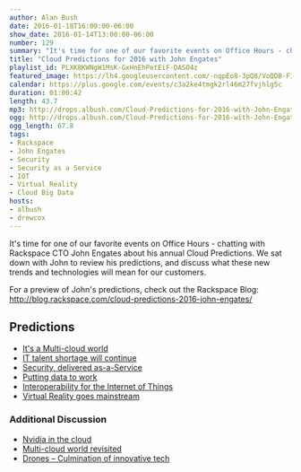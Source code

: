 ```yaml
---
author: Alan Bush
date: 2016-01-18T16:00:00-06:00
show_date: 2016-01-14T13:00:00-06:00
number: 129
summary: "It's time for one of our favorite events on Office Hours - chatting with Rackspace CTO John Engates about his annual Cloud Predictions. We'll sit down with John and review his predictions, and discuss what these new trends and technologies will mean for our customers. For a preview of John's predictions, check out the Rackspace Blog: http://blog.rackspace.com/cloud-predictions-2016-john-engates/"
title: "Cloud Predictions for 2016 with John Engates"
playlist_id: PLXK8KWNgW1MsK-GxHnEhPetEiF-DASO4z
featured_image: https://lh4.googleusercontent.com/-nqpEo8-3pQ8/VoQDB-F16II/AAAAAAAADLI/jSZJxt8PuFo/w2236-h1118-no/2016%2BCloud%2BPredictions%2BLogo.jpg
calendar: https://plus.google.com/events/c3a2ke4tmgk2rl46m27fvjhlg5c
duration: 01:00:42
length: 43.7
mp3: http://drops.albush.com/Cloud-Predictions-for-2016-with-John-Engates.mp3
ogg: http://drops.albush.com/Cloud-Predictions-for-2016-with-John-Engates.ogg
ogg_length: 67.8
tags:
- Rackspace
- John Engates
- Security
- Security as a Service
- IOT
- Virtual Reality
- Cloud Big Data
hosts:
- albush
- drewcox
---
```

<!--more-->

It's time for one of our favorite events on Office Hours - chatting with Rackspace CTO John Engates about his annual Cloud Predictions. We sat down with John to review his predictions, and discuss what these new trends and technologies will mean for our customers.

For a preview of John's predictions, check out the Rackspace Blog: http://blog.rackspace.com/cloud-predictions-2016-john-engates/﻿

## Predictions

  * [It's a Multi-cloud world][1]
  * [IT talent shortage will continue][2]
  * [Security, delivered as-a-Service][3]
  * [Putting data to work][4]
  * [Interoperability for the Internet of Things][5]
  * [Virtual Reality goes mainstream][6]

   [1]: https://youtu.be/oA0KNmkSodw?list=PLXK8KWNgW1MsK-GxHnEhPetEiF-DASO4z
   [2]: https://youtu.be/mXAj-fwAepU?list=PLXK8KWNgW1MsK-GxHnEhPetEiF-DASO4z
   [3]: https://youtu.be/oVVSYTbWqa8?list=PLXK8KWNgW1MsK-GxHnEhPetEiF-DASO4z
   [4]: https://youtu.be/lpKRVX0FW4I?list=PLXK8KWNgW1MsK-GxHnEhPetEiF-DASO4z
   [5]: https://youtu.be/6e7rYrzG0Hs?list=PLXK8KWNgW1MsK-GxHnEhPetEiF-DASO4z
   [6]: https://youtu.be/ztqGWh2CmjQ?list=PLXK8KWNgW1MsK-GxHnEhPetEiF-DASO4z

### Additional Discussion

  * [Nvidia in the cloud][7]
  * [Multi-cloud world revisited][8]
  * [Drones – Culmination of innovative tech][9]

   [7]: https://youtu.be/Pu2n2RrQasU?t=43m31s
   [8]: https://youtu.be/Pu2n2RrQasU?t=47m17s
   [9]: https://youtu.be/MX85BAb16ds?list=PLXK8KWNgW1MsK-GxHnEhPetEiF-DASO4z
